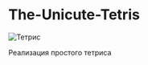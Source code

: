 # The-Unicute-Tetris
![Тетрис](https://user-images.githubusercontent.com/59263802/121041151-12b19c00-c7e5-11eb-8542-6ad9ccc19826.gif)

Реализация простого тетриса

